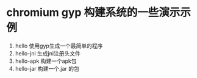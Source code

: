 # chromium gyp 构建系统的一些演示示例 #

1. hello 使用gyp生成一个最简单的程序
2. hello-jni 生成jni注册头文件
3. hello-apk 构建一个apk包
4. hello-jar  构建一个.jar 的包
